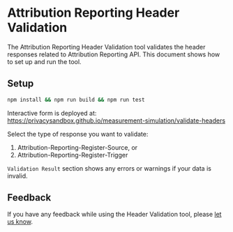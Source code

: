 # Attribution Reporting Header Validation

The Attribution Reporting Header Validation tool validates the header responses related to Attribution Reporting API. This document shows how to set up and run the tool.

## Setup

```sh
npm install && npm run build && npm run test
```

Interactive form is deployed at: https://privacysandbox.github.io/measurement-simulation/validate-headers

Select the type of response you want to validate:
1. Attribution-Reporting-Register-Source, or
2. Attribution-Reporting-Register-Trigger

`Validation Result` section shows any errors or warnings if your data is invalid.

## Feedback

If you have any feedback while using the Header Validation tool, please
[let us know][1].

[1]: https://issuetracker.google.com/issues/new?component=1116743&template=1629474
